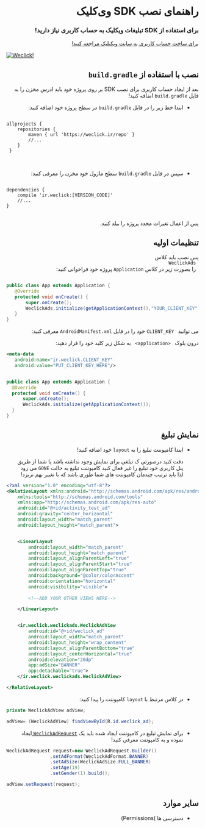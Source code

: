 <div dir="rtl">

<h1>راهنمای نصب SDK وی‌کلیک</h1>

<h3>
برای استفاده از
SDK
تبلیغات ویکلیک به حساب کاربری نیاز دارید!
</h3>

<a href="http://weclick.ir">
برای ساخت حساب کاربری به سایت ویکیلیک مراجعه کنید!
</a>

<div dir="ltr">

[![Weclick!](https://weclick.ir/images/logo.png)](https://weclick.ir)

</div>

<h2>
نصب با استفاده از 
<code>build.gradle</code>
</h2>


<p>
بعد از ایجاد حساب کاربری برای نصب 
SDK 
بر روی پروژه خود باید ادرس مخزن را به فایل 
<code>build.gradle</code>
اضافه کنید!
</p>
 <ul dir="rtl">
 <li>
 <p dir="rtl">
 ابتدا خط زیر را در فایل 
 <code>build.gradle</code>
 در سطح پروژه خود اضافه کنید:
 </p>
 </li>
 </ul>
 
<pre dir="ltr" align="left" style="text-align:left">
<code>
allprojects {
    repositories {
        maven { url 'https://weclick.ir/repo' }
        //...
    }
 }
 </code>
 </pre>
 
 <ul dir="rtl">
 <li>
 <p dir="rtl">
 سپس در فایل 
 <code>build.gradle</code>
 سطح ماژول خود مخزن را معرفی کنید:
 </p>
 </li>
 </ul>
 
<pre dir="ltr">
<code>
dependencies {
    compile 'ir.weclick:[VERSION_CODE]'
    //...
}
</code>
</pre>
 
 <p>
 پس از اعمال تغیرات مجدد پروژه را بیلد کنید.
 </p>
 
 <h2>
 تنظیمات اولیه
 </h2>
 
 <p>
 پس نصب باید کلاس
 <code>
 WeclickAds
 </code>
  را بصورت زیر در کلاس
  <code>Application</code>
  پروژه خود فراخوانی کنید:
 </p>
 <div dir="ltr">
 
 ```java
 
 public class App extends Application {
    @Override
    protected void onCreate() {
        super.onCreate();
        WeclickAds.initialize(getApplicationContext(),"YOUR_CLIENT_KEY");
    }
 }
 ```
 </div>
 
 <p>
 می توانید 
 <code> CLIENT_KEY</code>
 خود را در فایل 
 <code>AndroidManifest.xml</code>
 معرفی کنید:
 </p>
 
 <p>
 درون بلوک 
 <code> &lt;application&gt; </code>
 به شکل زیر کلید خود را قرار دهید:
 </p>
 
 <div dir="ltr">
 
 ```xml
 <meta-data
    android:name="ir.weclick.CLIENT_KEY"
    android:value="PUT_CLIENT_KEY_HERE"/>
 ```
 
 
  ```java
 
 public class App extends Application {
    @Override
    protected void onCreate() {
        super.onCreate();
        WeclickAds.initialize(getApplicationContext());
    }
 }
 ```
 
</div>

<h2>
نمایش تبلیغ
</h2>

<ul>
<li>
<p>
ابتدا کامپوننت تبلیغ را به
<code>layout</code>
خود اضافه کنید!
</p>

<p>

دقت کنید درصورتی ک تبلغی برای نمایش وجود نداشته باشد یا شما از طریق پنل کاربری خود تبلیغ را غیر فعال کنید کامپوننت تبلیغ به حالت
<code>GONE</code>
می رود لذا باید ترتیب چیدمان کامپوننت های شما طوری باشد که با تغییر بهم نریزد!
</p>
</li>
</ul>

<div dir="ltr">

```xml
<?xml version="1.0" encoding="utf-8"?>
<RelativeLayout xmlns:android="http://schemas.android.com/apk/res/android"
    xmlns:tools="http://schemas.android.com/tools"
    xmlns:app="http://schemas.android.com/apk/res-auto"
    android:id="@+id/activity_test_ad"
    android:gravity="center_horizontal"
    android:layout_width="match_parent"
    android:layout_height="match_parent">


    <LinearLayout
        android:layout_width="match_parent"
        android:layout_height="match_parent"
        android:layout_alignParentLeft="true"
        android:layout_alignParentStart="true"
        android:layout_alignParentTop="true"
        android:background="@color/colorAccent"
        android:orientation="horizontal"
        android:visibility="visible">
        
        <!--ADD YOUR OTHER VIEWS HERE-->

    </LinearLayout>


    <ir.weclick.weclickads.WeclickAdView
        android:id="@+id/weclick_ad"
        android:layout_width="match_parent"
        android:layout_height="wrap_content"
        android:layout_alignParentBottom="true"
        android:layout_centerHorizontal="true"
        android:elevation="20dp"
        app:adSize="BANNER"
        app:detachable="true">
    </ir.weclick.weclickads.WeclickAdView>

</RelativeLayout>

```
</div>

<ul>
<li>
<p>
در کلاس مرتبط با 
<code>layout</code>
کامپوننت را پیدا کنید:
</p>
</li>
</ul>

<div dir="ltr">

```java
private WeclickAdView adView;

adView= (WeclickAdView) findViewById(R.id.weclick_ad);
```
</div>

<ul>
<li>
<p>
برای نمایش تبلیغ در کامپوننت ایجاد شده باید یک
<a href="#">
<code>WeclickAdRequest</code>
</a>
ایجاد نموده و به کامپوننت معرفی کنید!
</p>
</li>
</ul>

<div dir="ltr">

```java
WeclickAdRequest request=new WeclickAdRequest.Builder()
                .setAdFormat(WeclickAdFormat.BANNER)
                .setAdSize(WeclickAdSize.FULL_BANNER)
                .setAge(19)
                .setGender(1).build();

adView.setRequest(request);
```

</div>

<h2>
سایر موارد
</h2>

<ul>
<li>
<p>
دسترسی ها )Permissions)
</p>
</li>
</ul>


</div>


